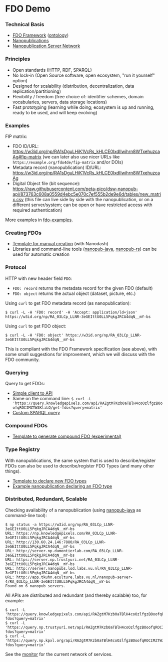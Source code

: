 # FDO Demo

### Technical Basis

- [FDO Framework](https://fairdigitalobjectframework.org/) ([ontology](https://w3id.org/fdof/ontology))
- [Nanopublications](https://nanopub.net/)
- [Nanopublication Server Network](https://monitor.knowledgepixels.com/)

### Principles

- Open standards (HTTP, RDF, SPARQL)
- No lock-in (Open Source software, open ecosystem, "run it yourself" option)
- Designed for scalability (distribution, decentralization, data replication/partitioning)
- Flexibility / freedom (free choice of: identifier schemes, domain vocabularies, servers, data storage locations)
- Fast prototyping (learning while doing; ecosystem is up and running, ready to be used, and will keep evolving)

### Examples

FIP matrix:
- FDO ID/URL: https://w3id.org/np/RA1sDguLHiK1VcRs_kHLCE0IxdIIwihrn8WTxehuzcaAg#fip-matrix (we can later also use nicer URLs like `https://example.org/fdo4de/fip-matrix` and/or DOIs)
- Metadata record (nanopublication) ID/URL: https://w3id.org/np/RA1sDguLHiK1VcRs_kHLCE0IxdIIwihrn8WTxehuzcaAg
- Digital Object file (bit sequence): https://raw.githubusercontent.com/peta-pico/dsw-nanopub-api/873763c608a0559d4ebc5e070c7ef555b2de9e6d/tables/new_matrix.csv (this file can live side by side with the nanopublication, or on a different server/system; can be open or have restricted access with required authentication)

More examples in [fdo-examples](https://github.com/knowledgepixels/fdo-demo/tree/main/fdo-examples).

### Creating FDOs

- [Template for manual creation](https://nanodash.knowledgepixels.com/publish?252&template=https://w3id.org/np/RAJBH26T4ed8N-_LCDuaTi3UCvKdP-GzOOjkkB2Pw1g90&template-version=latest) (with Nanodash)
- Libraries and command-line tools ([nanopub-java](https://github.com/Nanopublication/nanopub-java), [nanopub-rs](https://vemonet.github.io/nanopub-rs/)) can be used for automatic creation

### Protocol

HTTP with new header field `FDO`:

- `FDO: record` returns the metadata record for the given FDO (default)
- `FDO: object` returns the actual object (dataset, picture, etc.)

Using `curl` to get FDO metadata record (as nanopublication):

    $ curl -L -H 'FDO: record' -H 'Accept: application/ld+json' https://w3id.org/np/RA_03LCp_LLNR-3eGEIttU0LL5PqkgJRCA4dqN__mY-bs

Using `curl` to get FDO object:

    $ curl -L -H 'FDO: object' https://w3id.org/np/RA_03LCp_LLNR-3eGEIttU0LL5PqkgJRCA4dqN__mY-bs

This is compliant with the FDO Framework specification (see above), with some small suggestions for improvement, which we will discuss with the FDO community.

### Querying

Query to get FDOs:

- [Simple client to API](https://tapas.knowledgepixels.com/tapas.html?api=RAZgtM7Kzb0aTBlH4coOzlfgzBOoofqROCIMZTW3KliLQ&op=/get-fdos)
- Same on the command line: `$ curl -L 'https://query.knowledgepixels.com/api/RAZgtM7Kzb0aTBlH4coOzlfgzBOoofqROCIMZTW3KliLQ/get-fdos?query=matrix'`
- [Custom SPARQL query](https://query.knowledgepixels.com/tools/full/yasgui.html#query=prefix+rdf%3A+%3Chttp%3A%2F%2Fwww.w3.org%2F1999%2F02%2F22-rdf-syntax-ns%23%3E%0Aprefix+rdfs%3A+%3Chttp%3A%2F%2Fwww.w3.org%2F2000%2F01%2Frdf-schema%23%3E%0Aprefix+np%3A+%3Chttp%3A%2F%2Fwww.nanopub.org%2Fnschema%23%3E%0Aprefix+npa%3A+%3Chttp%3A%2F%2Fpurl.org%2Fnanopub%2Fadmin%2F%3E%0Aprefix+npx%3A+%3Chttp%3A%2F%2Fpurl.org%2Fnanopub%2Fx%2F%3E%0Aprefix+xsd%3A+%3Chttp%3A%2F%2Fwww.w3.org%2F2001%2FXMLSchema%23%3E%0Aprefix+dct%3A+%3Chttp%3A%2F%2Fpurl.org%2Fdc%2Fterms%2F%3E%0Aprefix+fdof%3A+%3Chttps%3A%2F%2Fw3id.org%2Ffdof%2Fontology%23%3E%0A%0Aselect+%3Ffdo+%3Ftype+%3Fnp+%3Fcreator+where+%7B%0A++graph+npa%3Agraph+%7B%0A++++%3Fnp+npx%3AhasNanopubType+fdof%3AFAIRDigitalObject+.%0A++++%3Fnp+dct%3Acreator+%3Fcreator+.%0A++++%3Fnp+npa%3AhasValidSignatureForPublicKey+%3Fpubkey+.%0A++++filter+not+exists+%7B+%3Fnpx+npx%3Ainvalidates+%3Fnp+%3B+npa%3AhasValidSignatureForPublicKey+%3Fpubkey+.+%7D%0A++++%3Fnp+np%3AhasAssertion+%3Fa+.%0A++%7D%0A++graph+%3Fa+%7B%0A++++%3Ffdo+fdof%3AhasInformationObjectType+%3Ftype+.%0A++%7D%0A%7D&contentTypeConstruct=text%2Fturtle&contentTypeSelect=application%2Fsparql-results%2Bjson&endpoint=%2Frepo%2Ffull&requestMethod=POST&tabTitle=Query&headers=%7B%7D&outputFormat=table)

### Compound FDOs

- [Template to generate compound FDO (experimental)](https://nanodash.knowledgepixels.com/publish?template=https://w3id.org/np/RACeECuaMVryooS7cyk8Sz0ZPkbE0lVoyZiFfv6YhIr20)

### Type Registry

With nanopublications, the same system that is used to describe/register FDOs can also be used to describe/register FDO Types (and many other things).

- [Template to declare new FDO types](https://nanodash.knowledgepixels.com/publish?template=https://w3id.org/np/RAGgM9kYzzaGF9eY1eawXCG-U-_HOEdw6NOnghAb5ijZA&template-version=latest)
- [Example nanopublication declaring an FDO type](https://w3id.org/np/RAddkhsbvqc-VM_Y5t7uf_AD-WJbd7WybVmJdx7TPDV4o)

### Distributed, Redundant, Scalable

Checking availability of a nanopublication (using [nanopub-java](https://github.com/Nanopublication/nanopub-java) as command-line tool):

    $ np status -a https://w3id.org/np/RA_03LCp_LLNR-3eGEIttU0LL5PqkgJRCA4dqN__mY-bs
    URL: https://np.knowledgepixels.com/RA_03LCp_LLNR-3eGEIttU0LL5PqkgJRCA4dqN__mY-bs
    URL: http://130.60.24.146:7880/RA_03LCp_LLNR-3eGEIttU0LL5PqkgJRCA4dqN__mY-bs
    URL: http://server.np.dumontierlab.com/RA_03LCp_LLNR-3eGEIttU0LL5PqkgJRCA4dqN__mY-bs
    URL: https://server.np.trustyuri.net/RA_03LCp_LLNR-3eGEIttU0LL5PqkgJRCA4dqN__mY-bs
    URL: http://server.nanopubs.lod.labs.vu.nl/RA_03LCp_LLNR-3eGEIttU0LL5PqkgJRCA4dqN__mY-bs
    URL: http://app.tkuhn.eculture.labs.vu.nl/nanopub-server-4/RA_03LCp_LLNR-3eGEIttU0LL5PqkgJRCA4dqN__mY-bs
    Found on 6 nanopub servers.

All APIs are distributed and redundant (and thereby scalable) too, for example:

    $ curl -L 'https://query.knowledgepixels.com/api/RAZgtM7Kzb0aTBlH4coOzlfgzBOoofqROCIMZTW3KliLQ/get-fdos?query=matrix'
    $ curl -L 'https://query.np.trustyuri.net/api/RAZgtM7Kzb0aTBlH4coOzlfgzBOoofqROCIMZTW3KliLQ/get-fdos?query=matrix'
    $ curl -L 'https://query.np.kpxl.org/api/RAZgtM7Kzb0aTBlH4coOzlfgzBOoofqROCIMZTW3KliLQ/get-fdos?query=matrix'

See the [monitor](https://monitor.knowledgepixels.com/) for the current network of services.
